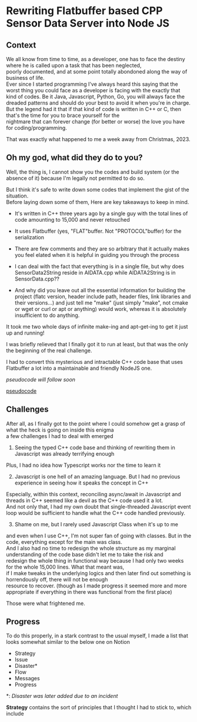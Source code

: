 # Rewriting Flatbuffer based CPP Sensor Data Server into Node JS 


## Context

We all know from time to time, as a developer, one has to face the destiny where he is called upon a task that has been neglected,\
poorly documented, and at some point totally abondoned along the way of business of life.\
Ever since I started programming I've always heard this saying that the worst thing you could face as a developer is facing with the exactly that\
kind of codes. Be it Java, Javascript, Python, Go, you will always face the dreaded patterns and should do your best to avoid it when you're in charge.\
But the legend had it that if that kind of code is written in C++ or C, then that's the time for you to brace yourself for the\
nightmare that can forever change (for better or worse) the love you have for coding/programming.

That was exactly what happened to me a week away from Christmas, 2023.


## Oh my god, what did they do to you?

Well, the thing is, I cannot show you the codes and build system (or the absence of it) because I'm legally not permitted to do so.

But I think it's safe to write down some codes that implement the gist of the situation.\
Before laying down some of them, Here are key takeaways to keep in mind.

- It's written in C++ three years ago by a single guy with the total lines of code amounting to 15,000 and never retouched

- It uses Flatbuffer (yes, "FLAT"buffer. Not "PROTOCOL"buffer) for the serialization

- There are few comments and they are so arbitrary that it actually makes you feel elated when it is helpful in guiding you through the process

- I can deal with the fact that everything is in a single file, but why does SensorData2String reside in AIDATA.cpp while AIDATA2String is in SensorData.cpp?? 

- And why did you leave out all the essential information for building the project (flatc version, header include path, header files, link libraries and their versions...) and just tell me "make" (just simply "make", not cmake or wget or curl or apt or anything) would work, whereas it is absolutely insufficient to do anything.

It took me two whole days of infinite make-ing and apt-get-ing to get it just up and running!

I was briefly relieved that I finally got it to run at least, but that was the only the beginning of the real challenge.

I had to convert this mysterious and intractable C++ code base that uses Flatbuffer a lot into a maintainable and friendly NodeJS one.

*pseudocode will follow soon*

[pseudocode](thecode)


## Challenges


After all, as I finally got to the point where I could somehow get a grasp of what the heck is going on inside this enigma\
a few challenges I had to deal with emerged

1. Seeing the typed C++ code base and thinking of rewriting them in Javascript was already terrifying enough 

Plus, I had no idea how Typescript works nor the time to learn it

2. Javascript is one hell of an amazing language. But I had no previous experience in seeing how it speaks the concept in C++


Especially, within this context, reconciling async/await in Javascript and threads in C++ seemed like a devil as the C++ code used it a lot.\
And not only that, I had my own doubt that single-threaded Javascript event loop would be sufficient to handle what the C++ code handled previously.

3. Shame on me, but I rarely used Javascript Class when it's up to me

and even when I use C++, I'm not super fan of going with classes. But in the code, everything except for the main was class.\
And I also had no time to redesign the whole structure as my marginal understanding of the code base didn't let me to take the risk and\
redesign the whole thing in functional way because I had only two weeks for the whole 15,000 lines. What that meant was,\
if I make tweaks in the underlying logics and then later find out something is horrendously off, there will not be enough\
resource to recover. (though as I made progress it seemed more and more appropriate if everything in there was functional from the first place) 

Those were what frightened me.


## Progress

To do this properly, in a stark contrast to the usual myself, I made a list that looks somewhat similar to the below one on Notion

- Strategy
- Issue
- Disaster*
- Flow
- Messages
- Progress

*: *Disaster was later added due to an incident* 

**Strategy** contains the sort of principles that I thought I had to stick to, which include
